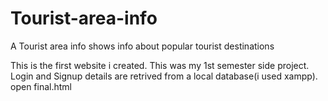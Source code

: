 # Tourist-area-info
A Tourist area info shows info about popular tourist destinations

This is the first website i created.
This was my 1st semester side project.
Login and Signup details are retrived from a local database(i used xampp).
open final.html
